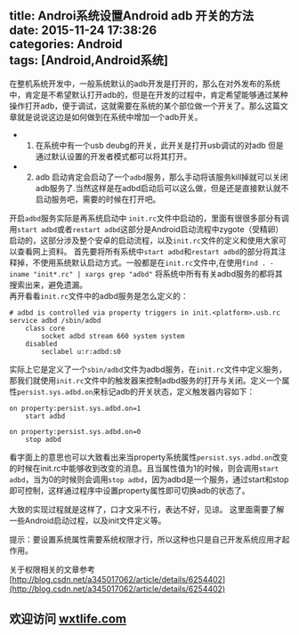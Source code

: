 title: Androi系统设置Android adb 开关的方法  
date: 2015-11-24 17:38:26  
categories: Android   
tags: [Android,Android系统]
---

在整机系统开发中，一般系统默认的adb开发是打开的，那么在对外发布的系统中，肯定是不希望默认打开adb的，但是在开发的过程中，肯定希望能够通过某种操作打开adb，便于调试，这就需要在系统的某个部位做一个开关了。那么这篇文章就是说说这边是如何做到在系统中增加一个adb开关。
    
* 1. 在系统中有一个usb deubg的开关，此开关是打开usb调试的对adb 但是通过默认设置的开发者模式都可以将其打开。
* 2. adb 启动肯定会启动了一个`adbd`服务，那么手动将该服务kill掉就可以关闭adb服务了.当然这样是在adbd启动后可以这么做，但是还是直接默认就不启动服务吧，需要的时候在打开吧。
    
开启`adbd`服务实际是再系统启动中 `init.rc`文件中启动的，里面有很很多部分有调用`start adbd`或者`restart adbd`这部分是Android启动流程中zygote（受精卵）启动的，这部分涉及整个安卓的启动流程，以及`init.rc`文件的定义和使用大家可以查看网上资料。
    首先要将所有系统中`start adbd`和`restart adbd`的部分将其注释掉，不使用系统默认启动方式。一般都是在`init.rc`文件中,在使用`find . -iname "init*.rc" | xargs grep "adbd"` 将系统中所有有关adbd服务的都将其搜索出来，避免遗漏。  
再开看看`init.rc`文件中的adbd服务是怎么定义的：
    
```shell
# adbd is controlled via property triggers in init.<platform>.usb.rc
service adbd /sbin/adbd
    class core
        socket adbd stream 660 system system
    disabled
        seclabel u:r:adbd:s0
```
实际上它是定义了一个`sbin/adbd`文件为adbd服务，在`init.rc`文件中定义服务，那我们就使用`init.rc`文件中的触发器来控制adbd服务的打开与关闭。定义一个属性`persist.sys.adbd.on`来标记adb的开关状态，定义触发器内容如下：

```shell
on property:persist.sys.adbd.on=1
    start adbd
    
on property:persist.sys.adbd.on=0
    stop adbd
```
看字面上的意思也可以大致看出来当property系统属性`persist.sys.adbd.on`改变的时候在init.rc中能够收到改变的消息。且当属性值为1的时候，则会调用`start adbd`，当为0的时候则会调用`stop adbd`，因为adbd是一个服务，通过start和stop即可控制，这样通过程序中设置property属性即可切换adb的状态了。

大致的实现过程就是这样了，口才文采不行，表达不好，见谅。
这里面需要了解一些Android启动过程，以及init文件定义等。

提示：要设置系统属性需要系统权限才行，所以这种也只是自己开发系统应用才起作用。

关于权限相关的文章参考[http://blog.csdn.net/a345017062/article/details/6254402](http://blog.csdn.net/a345017062/article/details/6254402)

## 欢迎访问 [wxtlife.com](http://www.wxtlife.com)